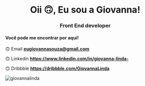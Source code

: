 <h1 align = "center"> Oii 🙃, Eu sou a Giovanna! </h1>
<h3 align = "center"> Front End developer </h3>

<h4 background = "purple">Você pode me encontrar por aqui!</h4>

🙃 Email **eugiovannasouza@gmail.com**

🙃 Linkedin **https://www.linkedin.com/in/giovanna-linda-**

🙃 Dribbble  **https://dribbble.com/GiovannaLinda**

<p> <img align = "center" src = "https://github-readme-stats.vercel.app/api/top-langs?username=giovannalinda&show_icons=true&locale=en&layout=compact" alt = "giovannalinda"/ > </p>


